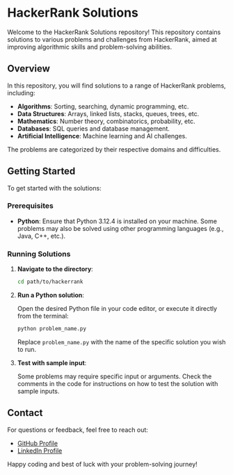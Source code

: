 # HackerRank Solutions

Welcome to the HackerRank Solutions repository! This repository contains solutions to various problems and challenges from HackerRank, aimed at improving algorithmic skills and problem-solving abilities.

## Overview

In this repository, you will find solutions to a range of HackerRank problems, including:

- **Algorithms**: Sorting, searching, dynamic programming, etc.
- **Data Structures**: Arrays, linked lists, stacks, queues, trees, etc.
- **Mathematics**: Number theory, combinatorics, probability, etc.
- **Databases**: SQL queries and database management.
- **Artificial Intelligence**: Machine learning and AI challenges.

The problems are categorized by their respective domains and difficulties.

## Getting Started

To get started with the solutions:

### Prerequisites

- **Python**: Ensure that Python 3.12.4 is installed on your machine. Some problems may also be solved using other programming languages (e.g., Java, C++, etc.).

### Running Solutions

1. **Navigate to the directory**:

    ```bash
    cd path/to/hackerrank
    ```

2. **Run a Python solution**:

    Open the desired Python file in your code editor, or execute it directly from the terminal:

    ```bash
    python problem_name.py
    ```

    Replace `problem_name.py` with the name of the specific solution you wish to run.

3. **Test with sample input**:

    Some problems may require specific input or arguments. Check the comments in the code for instructions on how to test the solution with sample inputs.

## Contact

For questions or feedback, feel free to reach out:

- [GitHub Profile](https://github.com/CyberFantics)
- [LinkedIn Profile](https://www.linkedin.com/in/mansoor-bukhari-77549a264/)

Happy coding and best of luck with your problem-solving journey!
